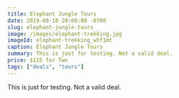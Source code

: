 ```yaml
---
title: Elephant Jungle Tours
date: 2019-08-10 20:08:08 -0700
slug: elephant-jungle-tours
image: /images/elephant-trekking.jpg
imageId: elephant-trekking_whf1mt
caption: Elephant Jungle Tours
summary: This is just for testing. Not a valid deal.
price: $125 for Two
tags: ["deals", "tours"]
---
```

This is just for testing. Not a valid deal.
